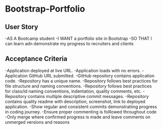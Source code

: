 # Bootstrap-Portfolio

## User Story

-AS A Bootcamp student
-I WANT a portfolio site in Bootstrap
-SO THAT I can learn adn demonstrate my progress to recruiters and clients


## Acceptance Criteria

-Application deployed at live URL.
-Application loads with no errors.
-Application GitHub URL submitted.
-GitHub repository contains application code.
-Repository has a unique name.
-Repository follows best practices for file structure and naming conventions.
-Repository follows best practices for class/id naming conventions, indentation, quality comments, etc.
-Repository contains multiple descriptive commit messages.
-Repository contains quality readme with description, screenshot, link to deployed application.
-Show regular and consistent commits demonstratiing progress in coding journey.
-Ensure proper commenting is folllowed throughout code
-Only merge where confirmed progress is made and leave comments on unmerged versions and reasons 

